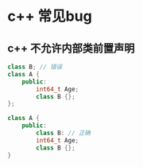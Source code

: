 # c++ 常见bug
## c++ 不允许内部类前置声明
```c++
class B; // 错误
class A {
    public:
        int64_t Age;
        class B {};
};

class A {
    public:
        class B: // 正确
        int64_t Age;
        class B {};
}
```